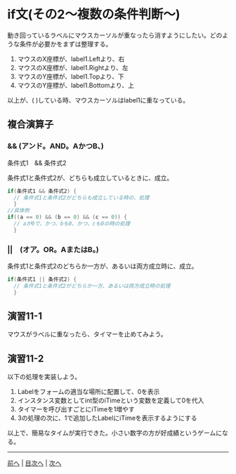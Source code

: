 # if文(その2～複数の条件判断～)
動き回っているラベルにマウスカーソルが重なったら消すようにしたい。どのような条件が必要かをまずは整理する。

1. マウスのX座標が、label1.Leftより、右
2. マウスのX座標が、label1.Rightより、左
3. マウスのY座標が、label1.Topより、下
4. マウスのY座標が、label1.Bottomより、上

以上が、( )している時、マウスカーソルはlabel1に重なっている。

## 複合演算子
### && (アンド。AND。AかつB、)

条件式1　&& 条件式2

条件式1と条件式2が、どちらも成立しているときに、成立。

```cs
if(条件式1 && 条件式2) {
  // 条件式1と条件式2がどちらも成立している時の、処理
  }
//具体例
if((a == 0) && (b == 0) && (c == 0)) {
  // aが0で、かつ、bも0、かつ、cも0の時の処理
  }
```

### ||　(オア。OR。AまたはB。)

条件式1と条件式2のどちらか一方が、あるいは両方成立時に、成立。

```cs
if(条件式1 || 条件式2) {
  // 条件式1と条件式2がどちらか一方、あるいは両方成立時の処理
  }
```

## 演習11-1
マウスがラベルに重なったら、タイマーを止めてみよう。

## 演習11-2
以下の処理を実装しよう。

1.	Labelをフォームの適当な場所に配置して、0を表示
2.	インスタンス変数としてint型のiTimeという変数を定義して0を代入
3.	タイマーを呼び出すごとにiTimeを1増やす
4.	3の処理の次に、1で追加したLabelにiTimeを表示するようにする

以上で、簡易なタイムが実行できた。小さい数字の方が好成績というゲームになる。

---

[前へ](10.md) | [目次へ](README.md#%E7%9B%AE%E6%AC%A1) | [次へ](12.md)
